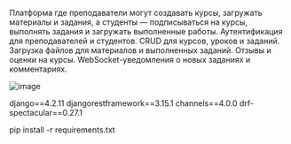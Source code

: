 Платформа где преподаватели могут создавать курсы, загружать материалы и задания, а студенты — подписываться на курсы, выполнять задания и загружать выполненные работы.
Аутентификация для преподавателей и студентов.
CRUD для курсов, уроков и заданий.
Загрузка файлов для материалов и выполненных заданий.
Отзывы и оценки на курсы.
WebSocket-уведомления о новых заданиях и комментариях.



![image](https://github.com/user-attachments/assets/3bb52057-b9ad-4be1-b8fe-9e10b4eb10cc)


django==4.2.11
djangorestframework==3.15.1
channels==4.0.0
drf-spectacular==0.27.1

pip install -r requirements.txt



